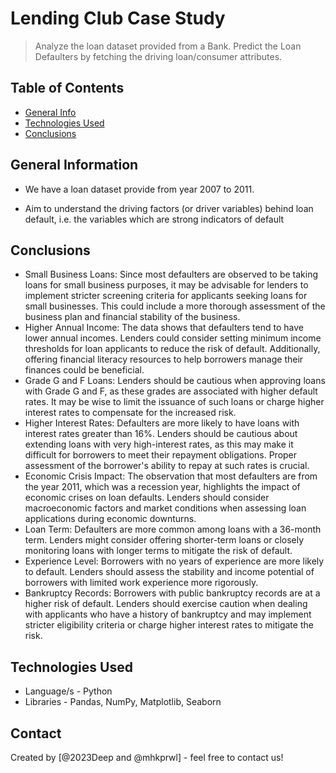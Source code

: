 # Lending Club Case Study
> Analyze the loan dataset provided from a Bank. Predict the Loan Defaulters by fetching the driving loan/consumer attributes.


## Table of Contents
* [General Info](#general-information)
* [Technologies Used](#technologies-used)
* [Conclusions](#conclusions)

<!-- You can include any other section that is pertinent to your problem -->

## General Information
- We have a loan dataset provide from year 2007 to 2011.

- Aim to understand the driving factors (or driver variables) behind loan default, i.e. the variables which are strong indicators of default

<!-- You don't have to answer all the questions - just the ones relevant to your project. -->

## Conclusions
- Small Business Loans: Since most defaulters are observed to be taking loans for small business purposes, it may be advisable for lenders to implement stricter screening criteria for applicants seeking loans for small businesses. This could include a more thorough assessment of the business plan and financial stability of the business.​
- Higher Annual Income: The data shows that defaulters tend to have lower annual incomes. Lenders could consider setting minimum income thresholds for loan applicants to reduce the risk of default. Additionally, offering financial literacy resources to help borrowers manage their finances could be beneficial.
- Grade G and F Loans: Lenders should be cautious when approving loans with Grade G and F, as these grades are associated with higher default rates. It may be wise to limit the issuance of such loans or charge higher interest rates to compensate for the increased risk.​
- Higher Interest Rates: Defaulters are more likely to have loans with interest rates greater than 16%. Lenders should be cautious about extending loans with very high-interest rates, as this may make it difficult for borrowers to meet their repayment obligations. Proper assessment of the borrower's ability to repay at such rates is crucial.​
- Economic Crisis Impact: The observation that most defaulters are from the year 2011, which was a recession year, highlights the impact of economic crises on loan defaults. Lenders should consider macroeconomic factors and market conditions when assessing loan applications during economic downturns.
- Loan Term: Defaulters are more common among loans with a 36-month term. Lenders might consider offering shorter-term loans or closely monitoring loans with longer terms to mitigate the risk of default.​
- Experience Level: Borrowers with no years of experience are more likely to default. Lenders should assess the stability and income potential of borrowers with limited work experience more rigorously.
- Bankruptcy Records: Borrowers with public bankruptcy records are at a higher risk of default. Lenders should exercise caution when dealing with applicants who have a history of bankruptcy and may implement stricter eligibility criteria or charge higher interest rates to mitigate the risk.

<!-- You don't have to answer all the questions - just the ones relevant to your project. -->


## Technologies Used
- Language/s - Python
- Libraries - Pandas, NumPy, Matplotlib, Seaborn

<!-- As the libraries versions keep on changing, it is recommended to mention the version of library used in this project -->

## Contact
Created by [@2023Deep and @mhkprwl] - feel free to contact us!


<!-- Optional -->
<!-- ## License -->
<!-- This project is open source and available under the [... License](). -->

<!-- You don't have to include all sections - just the one's relevant to your project -->
